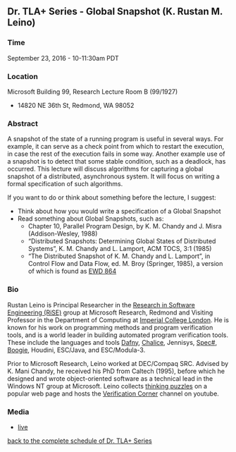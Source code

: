 ## Dr. TLA+ Series - Global Snapshot (K. Rustan M. Leino)

### Time
September 23, 2016 - 10-11:30am PDT

### Location
Microsoft Building 99, Research Lecture Room B (99/1927)
+ 14820 NE 36th St, Redmond, WA 98052

### Abstract
A snapshot of the state of a running program is useful in several ways.  For example, it can serve as a check point from which to restart the execution, in case the rest of the execution fails in some way.  Another example use of a snapshot is to detect that some stable condition, such as a deadlock, has occurred.  This lecture will discuss algorithms for capturing a global snapshot of a distributed, asynchronous system.  It will focus on writing a formal specification of such algorithms.

If you want to do or think about something before the lecture, I suggest:
+ Think about how you would write a specification of a Global Snapshot
+ Read something about Global Snapshots, such as:
  * Chapter 10, Parallel Program Design, by K. M. Chandy and J. Misra (Addison-Wesley, 1988)
  * “Distributed Snapshots: Determining Global States of Distributed Systems”, K. M. Chandy and L. Lamport, ACM TOCS, 3:1 (1985)
  * “The Distributed Snapshot of K. M. Chandy and L. Lamport”, in Control Flow and Data Flow, ed. M. Broy (Springer, 1985), a version of which is found as [EWD 864](https://www.cs.utexas.edu/users/EWD/transcriptions/EWD08xx/EWD864.html)

### Bio
Rustan Leino is Principal Researcher in the [Research in Software Engineering (RiSE)](http://research.microsoft.com/rise) group at Microsoft Research, Redmond and Visiting Professor in the Department of Computing at [Imperial College London](http://www3.imperial.ac.uk/computing).  He is known for his work on programming methods and program verification tools, and is a world leader in building automated program verification tools.  These include the languages and tools [Dafny](http://research.microsoft.com/dafny), [Chalice](http://www.pm.inf.ethz.ch/research/chalice.html), Jennisys, [Spec#](http://research.microsoft.com/specsharp), [Boogie](https://github.com/boogie-org/boogie), Houdini, ESC/Java, and ESC/Modula-3.

Prior to Microsoft Research, Leino worked at DEC/Compaq SRC.  Advised by K. Mani Chandy, he received his PhD from Caltech (1995), before which he designed and wrote object-oriented software as a technical lead in the Windows NT group at Microsoft.  Leino collects [thinking puzzles](http://research.microsoft.com/en-us/um/people/leino/puzzles.html) on a popular web page and hosts the [Verification Corner](https://www.youtube.com/channel/UCP2eLEql4tROYmIYm5mA27A) channel on youtube. 

### Media
+ [live](https://meet.lync.com/microsoft/chengh/MV4668M4)

[back to the complete schedule of Dr. TLA+ Series](https://github.com/tlaplus/DrTLAPlus)
